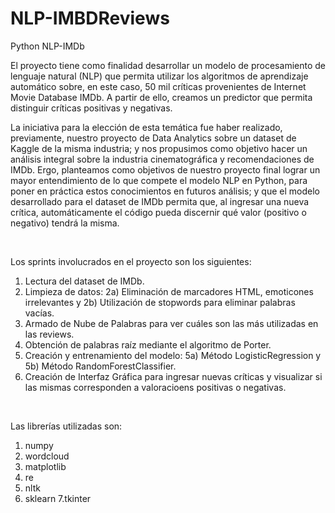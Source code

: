 # NLP-IMBDReviews
Python
NLP-IMDb

El proyecto tiene como finalidad desarrollar un modelo de procesamiento de lenguaje natural (NLP) que permita utilizar los algoritmos de aprendizaje automático sobre, en este caso, 50 mil críticas provenientes de Internet Movie Database IMDb. A partir de ello, creamos un predictor que permita distinguir críticas positivas y negativas.

La iniciativa para la elección de esta temática fue haber realizado, previamente, nuestro proyecto de Data Analytics sobre un dataset de Kaggle de la misma industria; y nos propusimos como objetivo hacer un análisis integral sobre la industria cinematográfica y recomendaciones de IMDb. Ergo, planteamos como objetivos de nuestro proyecto final lograr un mayor entendimiento de lo que compete el modelo NLP en Python, para poner en práctica estos conocimientos en futuros análisis; y que el modelo desarrollado para el dataset de IMDb permita que, al ingresar una nueva crítica, automáticamente el código pueda discernir qué valor (positivo o negativo) tendrá la misma.

<br>

Los sprints involucrados en el proyecto son los siguientes:

1. Lectura del dataset de IMDb.
2. Limpieza de datos: 2a) Eliminación de marcadores HTML, emoticones irrelevantes y 2b) Utilización de stopwords para eliminar palabras vacías.
3. Armado de Nube de Palabras para ver cuáles son las más utilizadas en las reviews.
4. Obtención de palabras raíz mediante el algoritmo de Porter.
5. Creación y entrenamiento del modelo: 5a) Método LogisticRegression y 5b) Método RandomForestClassifier.
6. Creación de Interfaz Gráfica para ingresar nuevas críticas y visualizar si las mismas corresponden a valoracioens positivas o negativas.

<br>

Las librerías utilizadas son:

1. numpy
2. wordcloud
3. matplotlib
4. re
5. nltk
6. sklearn
7.tkinter
